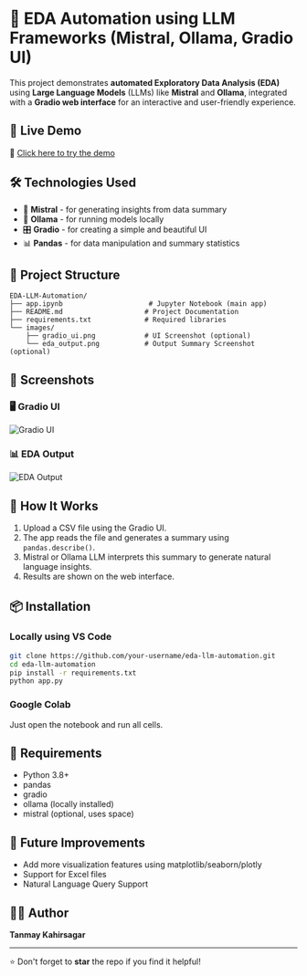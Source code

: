 
# 🤖 EDA Automation using LLM Frameworks (Mistral, Ollama, Gradio UI)

This project demonstrates **automated Exploratory Data Analysis (EDA)** using **Large Language Models** (LLMs) like **Mistral** and **Ollama**, integrated with a **Gradio web interface** for an interactive and user-friendly experience.

## 🚀 Live Demo
🔗 [Click here to try the demo](https://b97d83ac1aab270b3b.gradio.live/)

## 🛠️ Technologies Used
- 🧠 **Mistral** - for generating insights from data summary
- 🧠 **Ollama** - for running models locally
- 🎛️ **Gradio** - for creating a simple and beautiful UI
- 📊 **Pandas** - for data manipulation and summary statistics

## 📂 Project Structure

```
EDA-LLM-Automation/
├── app.ipynb                     # Jupyter Notebook (main app)
├── README.md                    # Project Documentation
├── requirements.txt             # Required libraries
└── images/
    ├── gradio_ui.png            # UI Screenshot (optional)
    └── eda_output.png           # Output Summary Screenshot (optional)
```

## 📸 Screenshots

### 🖥️ Gradio UI
![Gradio UI](images/gradio_ui.png)

### 📊 EDA Output
![EDA Output](images/eda_output.png)

## 🧪 How It Works
1. Upload a CSV file using the Gradio UI.
2. The app reads the file and generates a summary using `pandas.describe()`.
3. Mistral or Ollama LLM interprets this summary to generate natural language insights.
4. Results are shown on the web interface.

## 📦 Installation

### Locally using VS Code

```bash
git clone https://github.com/your-username/eda-llm-automation.git
cd eda-llm-automation
pip install -r requirements.txt
python app.py
```

### Google Colab
Just open the notebook and run all cells.

## 🤖 Requirements

- Python 3.8+
- pandas
- gradio
- ollama (locally installed)
- mistral (optional, uses space)

## 🧠 Future Improvements

- Add more visualization features using matplotlib/seaborn/plotly
- Support for Excel files
- Natural Language Query Support

## 👨‍💻 Author
**Tanmay Kahirsagar**

---
⭐ Don't forget to **star** the repo if you find it helpful!
